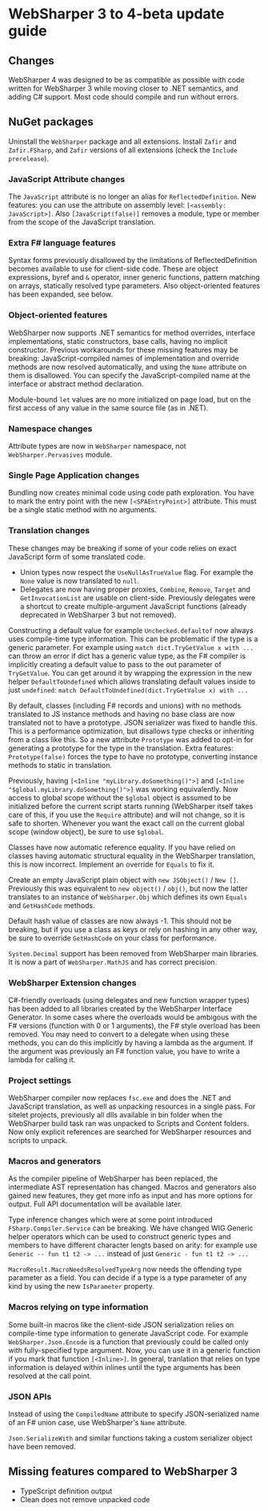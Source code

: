# WebSharper 3 to 4-beta update guide

## Changes

WebSharper 4 was designed to be as compatible as possible with code written for WebSharper 3 while moving
closer to .NET semantics, and adding C# support.
Most code should compile and run without errors.

## NuGet packages

Uninstall the `WebSharper` package and all extensions.
Install `Zafir` and `Zafir.FSharp`, and `Zafir` versions of all extensions (check the `Include prerelease`). 

### JavaScript Attribute changes

The `JavaScript` attribute is no longer an alias for `ReflectedDefinition`.
New features: you can use the attribute on assembly level: `[<assembly: JavaScript>]`. 
Also `[JavaScript(false)]` removes a module, type or member from the scope of the JavaScript translation.

### Extra F# language features

Syntax forms previously disallowed by the limitations of ReflectedDefinition becomes available to use for client-side code.
These are object expressions, byref and `&` operator, inner generic functions, pattern matching on arrays, statically resolved type parameters.
Also object-oriented features has been expanded, see below.

### Object-oriented features

WebSharper now supports .NET semantics for method overrides, interface implementations, static constructors,
base calls, having no implicit constructor.
Previous workarounds for these missing features may be breaking:
JavaScript-compiled names of implementation and override methods are now resolved automatically, and using the `Name` attribute on them is disallowed.
You can specify the JavaScript-compiled name at the interface or abstract method declaration.

Module-bound `let` values are no more initialized on page load, but on the first access of any value in the same source file (as in .NET).

### Namespace changes

Attribute types are now in `WebSharper` namespace, not `WebSharper.Pervasives` module.

### Single Page Application changes

Bundling now creates minimal code using code path exploration.
You have to mark the entry point with the new `[<SPAEntryPoint>]` attribute.
This must be a single static method with no arguments.

### Translation changes

These changes may be breaking if some of your code relies on exact JavaScript form of some translated code.

* Union types now respect the `UseNullAsTrueValue` flag.
For example the `None` value is now translated to `null`.
* Delegates are now having proper proxies, `Combine`, `Remove`, `Target` and `GetInvocationList` are usable on client-side.
Previously delegates were a shortcut to create multiple-argument JavaScript functions (already deprecated in WebSharper 3 but not removed). 

Constructing a default value for example `Unchecked.defaultof` now always uses compile-time type information.
This can be problematic if the type is a generic parameter. For example using `match dict.TryGetValue x with ...`
can throw an error if dict has a generic value type, as the F# compiler is implicitly creating a default value
to pass to the out parameter of `TryGetValue`. You can get around it by wrapping the expression in the new
helper `DefaultToUndefined` which allows translating default values inside to just `undefined`:
`match DefaultToUndefined(dict.TryGetValue x) with ...`

By default, classes (including F# records and unions) with no methods translated to JS instance methods and
having no base class are now translated not to have a prototype. JSON serializer was fixed to handle this.
This is a performance optimization, but disallows type checks or inheriting from a class like this. So a new
attribute `Prototype` was added to opt-in for generating a prototype for the type in the translation. Extra
features: `Prototype(false)` forces the type to have no prototype, converting instance methods to static in
translation.

Previously, having `[<Inline "myLibrary.doSomething()">]` and `[<Inline "$global.myLibrary.doSomething()">]`
was working equivalently. Now access to global scope without the `$global` object is assumed to be initialized
before the current script starts running (WebSharper itself takes care of this, if you use the `Require`
attribute) and will not change, so it is safe to shorten. Whenever you want the exact call on the current
global scope (window object), be sure to use `$global`.

Classes have now automatic reference equality. If you have relied on classes having automatic structural equality
in the WebSharper translation, this is now incorrect. Implement an override for `Equals` to fix it.

Create an empty JavaScript plain object with `new JSObject()` / `New []`. Previously this was equivalent to `new
object()` / `obj()`, but now the latter translates to an instance of `WebSharper.Obj` which defines its own
`Equals` and `GetHashCode` methods.

Default hash value of classes are now always -1. This should not be breaking, but if you use a class as keys
or rely on hashing in any other way, be sure to override `GetHashCode` on your class for performance.

`System.Decimal` support has been removed from WebSharper main libraries. It is now a part of
`WebSharper.MathJS` and has correct precision.

### WebSharper Extension changes

C#-friendly overloads (using delegates and new function wrapper types) has been added to all libraries created by the WebSharper Interface Generator.
In some cases where the overloads would be ambigous with the F# versions (function with 0 or 1 arguments), the F# style overload has been removed.
You may need to convert to a delegate when using these methods, you can do this implicitly by having a lambda as the argument.
If the argument was previously an F# function value, you have to write a lambda for calling it.

### Project settings

WebSharper compiler now replaces `fsc.exe` and does the .NET and JavaScript translation, as well as unpacking resources in a single pass.
For sitelet projects, previously all dlls available in bin folder when the WebSharper build task ran was unpacked to Scripts and Content folders.
Now only explicit references are searched for WebSharper resources and scripts to unpack.

### Macros and generators

As the compiler pipeline of WebSharper has been replaced, the intermediate AST representation has changed.
Macros and generators also gained new features, they get more info as input and has more options for output.
Full API documentation will be available later.

Type inference changes which were at some point introduced `FSharp.Compiler.Service` can be breaking.
We have changed WIG Generic helper operators which can be used to construct generic types and members
to have different character lengts based on arity: for example use `Generic -- fun t1 t2 -> ...`
instead of just `Generic - fun t1 t2 -> ...`

`MacroResult.MacroNeedsResolvedTypeArg` now needs the offending type parameter as a field. You can decide
if a type is a type parameter of any kind by using the new `IsParameter` property.

### Macros relying on type information

Some built-in macros like the client-side JSON serialization relies on compile-time type information to generate JavaScript code.
For example `WebSharper.Json.Encode` is a function that previously could be called only with fully-specified type argument.
Now, you can use it in a generic function if you mark that function `[<Inline>]`.
In general, tranlation that relies on type information is delayed within inlines until the type arguments has been resolved at the call point.

### JSON APIs

Instead of using the `CompiledName` attribute to specify JSON-serialized name of an F# union case, use WebSharper's `Name` attribute.

`Json.SerializeWith` and similar functions taking a custom serializer object have been removed.
 
## Missing features compared to WebSharper 3

* TypeScript definition output
* Clean does not remove unpacked code 